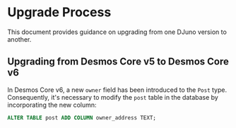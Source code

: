 # Upgrade Process

This document provides guidance on upgrading from one DJuno version to another.

## Upgrading from Desmos Core v5 to Desmos Core v6

In Desmos Core v6, a new `owner` field has been introduced to the `Post` type. Consequently, it's necessary to modify the `post` table in the database by incorporating the new column:

```sql
ALTER TABLE post ADD COLUMN owner_address TEXT;
```